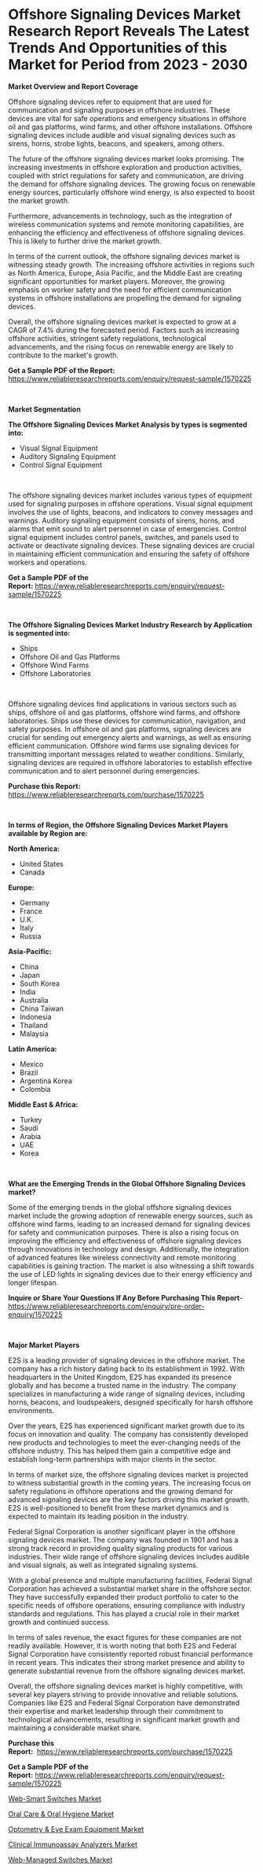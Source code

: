 <p><h1>Offshore Signaling Devices Market Research Report Reveals The Latest Trends And Opportunities of this Market for Period from 2023 - 2030</h1></p><p><strong>Market Overview and Report Coverage</strong></p>
<p><p>Offshore signaling devices refer to equipment that are used for communication and signaling purposes in offshore industries. These devices are vital for safe operations and emergency situations in offshore oil and gas platforms, wind farms, and other offshore installations. Offshore signaling devices include audible and visual signaling devices such as sirens, horns, strobe lights, beacons, and speakers, among others.</p><p>The future of the offshore signaling devices market looks promising. The increasing investments in offshore exploration and production activities, coupled with strict regulations for safety and communication, are driving the demand for offshore signaling devices. The growing focus on renewable energy sources, particularly offshore wind energy, is also expected to boost the market growth.</p><p>Furthermore, advancements in technology, such as the integration of wireless communication systems and remote monitoring capabilities, are enhancing the efficiency and effectiveness of offshore signaling devices. This is likely to further drive the market growth.</p><p>In terms of the current outlook, the offshore signaling devices market is witnessing steady growth. The increasing offshore activities in regions such as North America, Europe, Asia Pacific, and the Middle East are creating significant opportunities for market players. Moreover, the growing emphasis on worker safety and the need for efficient communication systems in offshore installations are propelling the demand for signaling devices.</p><p>Overall, the offshore signaling devices market is expected to grow at a CAGR of 7.4% during the forecasted period. Factors such as increasing offshore activities, stringent safety regulations, technological advancements, and the rising focus on renewable energy are likely to contribute to the market's growth.</p></p>
<p><strong>Get a Sample PDF of the Report:</strong> <a href="https://www.reliableresearchreports.com/enquiry/request-sample/1570225">https://www.reliableresearchreports.com/enquiry/request-sample/1570225</a></p>
<p>&nbsp;</p>
<p><strong>Market Segmentation</strong></p>
<p><strong>The Offshore Signaling Devices Market Analysis by types is segmented into:</strong></p>
<p><ul><li>Visual Signal Equipment</li><li>Auditory Signaling Equipment</li><li>Control Signal Equipment</li></ul></p>
<p>&nbsp;</p>
<p><p>The offshore signaling devices market includes various types of equipment used for signaling purposes in offshore operations. Visual signal equipment involves the use of lights, beacons, and indicators to convey messages and warnings. Auditory signaling equipment consists of sirens, horns, and alarms that emit sound to alert personnel in case of emergencies. Control signal equipment includes control panels, switches, and panels used to activate or deactivate signaling devices. These signaling devices are crucial in maintaining efficient communication and ensuring the safety of offshore workers and operations.</p></p>
<p><strong>Get a Sample PDF of the Report:</strong>&nbsp;<a href="https://www.reliableresearchreports.com/enquiry/request-sample/1570225">https://www.reliableresearchreports.com/enquiry/request-sample/1570225</a></p>
<p>&nbsp;</p>
<p><strong>The Offshore Signaling Devices Market Industry Research by Application is segmented into:</strong></p>
<p><ul><li>Ships</li><li>Offshore Oil and Gas Platforms</li><li>Offshore Wind Farms</li><li>Offshore Laboratories</li></ul></p>
<p>&nbsp;</p>
<p><p>Offshore signaling devices find applications in various sectors such as ships, offshore oil and gas platforms, offshore wind farms, and offshore laboratories. Ships use these devices for communication, navigation, and safety purposes. In offshore oil and gas platforms, signaling devices are crucial for sending out emergency alerts and warnings, as well as ensuring efficient communication. Offshore wind farms use signaling devices for transmitting important messages related to weather conditions. Similarly, signaling devices are required in offshore laboratories to establish effective communication and to alert personnel during emergencies.</p></p>
<p><strong>Purchase this Report:</strong>&nbsp; <a href="https://www.reliableresearchreports.com/purchase/1570225">https://www.reliableresearchreports.com/purchase/1570225</a></p>
<p>&nbsp;</p>
<p><strong>In terms of Region, the Offshore Signaling Devices Market Players available by Region are:</strong></p>
<p>
    <p> <strong> North America: </strong>
        <ul>
            <li>United States</li>
            <li>Canada</li>
        </ul>
        </p> 
    <p> <strong> Europe: </strong>
        <ul>
            <li>Germany</li>
            <li>France</li>
            <li>U.K.</li>
            <li>Italy</li>
            <li>Russia</li>
        </ul>
        </p> 
    <p> <strong> Asia-Pacific: </strong>
        <ul>
            <li>China</li>
            <li>Japan</li>
            <li>South Korea</li>
            <li>India</li>
            <li>Australia</li>
            <li>China Taiwan</li>
            <li>Indonesia</li>
            <li>Thailand</li>
            <li>Malaysia</li>
        </ul>
        </p> 
    <p> <strong> Latin America: </strong>
        <ul>
            <li>Mexico</li>
            <li>Brazil</li>
            <li>Argentina Korea</li>
            <li>Colombia</li>
        </ul>
        </p> 
    <p> <strong> Middle East & Africa: </strong>
        <ul>
            <li>Turkey</li>
            <li>Saudi</li>
            <li>Arabia</li>
            <li>UAE</li>
            <li>Korea</li>
        </ul>
    </p>
    </p>
<p>&nbsp;</p>
<p><strong>What are the Emerging Trends in the Global Offshore Signaling Devices market?</strong></p>
<p><p>Some of the emerging trends in the global offshore signaling devices market include the growing adoption of renewable energy sources, such as offshore wind farms, leading to an increased demand for signaling devices for safety and communication purposes. There is also a rising focus on improving the efficiency and effectiveness of offshore signaling devices through innovations in technology and design. Additionally, the integration of advanced features like wireless connectivity and remote monitoring capabilities is gaining traction. The market is also witnessing a shift towards the use of LED lights in signaling devices due to their energy efficiency and longer lifespan.</p></p>
<p><strong>Inquire or Share Your Questions If Any Before Purchasing This Report</strong>- <a href="https://www.reliableresearchreports.com/enquiry/pre-order-enquiry/1570225">https://www.reliableresearchreports.com/enquiry/pre-order-enquiry/1570225</a></p>
<p>&nbsp;</p>
<p><strong>Major Market Players</strong></p>
<p><p>E2S is a leading provider of signaling devices in the offshore market. The company has a rich history dating back to its establishment in 1992. With headquarters in the United Kingdom, E2S has expanded its presence globally and has become a trusted name in the industry. The company specializes in manufacturing a wide range of signaling devices, including horns, beacons, and loudspeakers, designed specifically for harsh offshore environments.</p><p>Over the years, E2S has experienced significant market growth due to its focus on innovation and quality. The company has consistently developed new products and technologies to meet the ever-changing needs of the offshore industry. This has helped them gain a competitive edge and establish long-term partnerships with major clients in the sector.</p><p>In terms of market size, the offshore signaling devices market is projected to witness substantial growth in the coming years. The increasing focus on safety regulations in offshore operations and the growing demand for advanced signaling devices are the key factors driving this market growth. E2S is well-positioned to benefit from these market dynamics and is expected to maintain its leading position in the industry.</p><p>Federal Signal Corporation is another significant player in the offshore signaling devices market. The company was founded in 1901 and has a strong track record in providing quality signaling products for various industries. Their wide range of offshore signaling devices includes audible and visual signals, as well as integrated signaling systems.</p><p>With a global presence and multiple manufacturing facilities, Federal Signal Corporation has achieved a substantial market share in the offshore sector. They have successfully expanded their product portfolio to cater to the specific needs of offshore operations, ensuring compliance with industry standards and regulations. This has played a crucial role in their market growth and continued success.</p><p>In terms of sales revenue, the exact figures for these companies are not readily available. However, it is worth noting that both E2S and Federal Signal Corporation have consistently reported robust financial performance in recent years. This indicates their strong market presence and ability to generate substantial revenue from the offshore signaling devices market.</p><p>Overall, the offshore signaling devices market is highly competitive, with several key players striving to provide innovative and reliable solutions. Companies like E2S and Federal Signal Corporation have demonstrated their expertise and market leadership through their commitment to technological advancements, resulting in significant market growth and maintaining a considerable market share.</p></p>
<p><strong>Purchase this Report:</strong>&nbsp;&nbsp;<a href="https://www.reliableresearchreports.com/purchase/1570225">https://www.reliableresearchreports.com/purchase/1570225</a></p>
<p></p>
<p><strong>Get a Sample PDF of the Report:</strong>&nbsp;<a href="https://www.reliableresearchreports.com/enquiry/request-sample/1570225">https://www.reliableresearchreports.com/enquiry/request-sample/1570225</a></p>
<p><p><a href="https://medium.com/@kartik.reportprime/web-smart-switches-market-analysis-its-cagr-market-segmentation-and-global-industry-overview-fa8959a09178">Web-Smart Switches Market</a></p><p><a href="https://www.linkedin.com/pulse/oral-care-amp-hygiene-market-size-share-trends-analysis-report-1fyme/">Oral Care & Oral Hygiene Market</a></p><p><a href="https://www.linkedin.com/pulse/optometry-amp-eye-exam-equipment-market-size-growth-forecast-lxjue/">Optometry & Eye Exam Equipment Market</a></p><p><a href="https://www.linkedin.com/pulse/clinical-immunoassay-analyzers-market-size-share-global-analysis-vs65e/">Clinical Immunoassay Analyzers Market</a></p><p><a href="https://medium.com/@smriti.reportprime/web-managed-switches-market-insight-market-trends-growth-forecasted-from-2023-to-2030-e2c0859d6dc8">Web-Managed Switches Market</a></p></p>